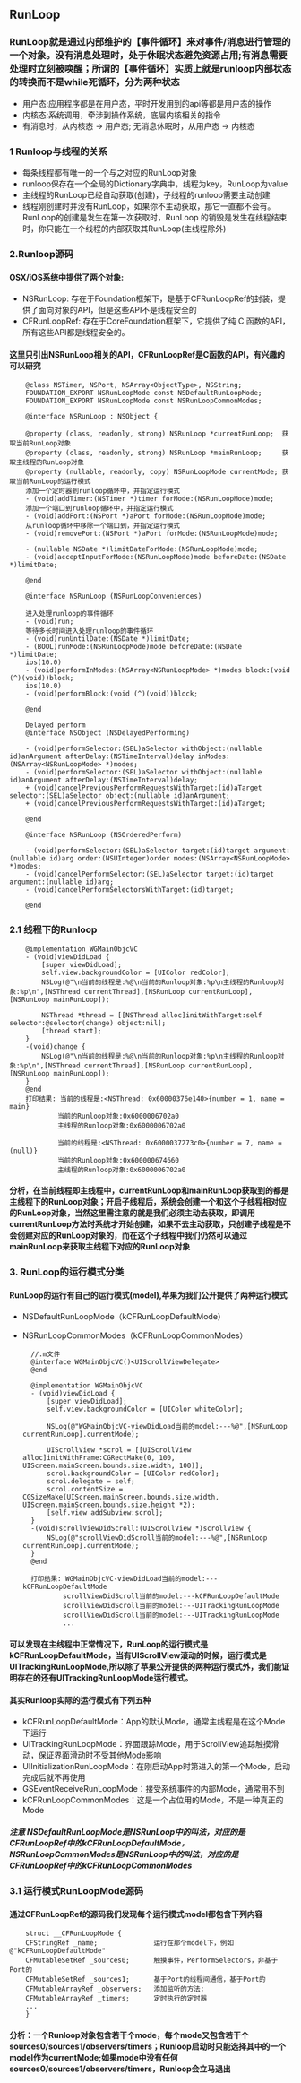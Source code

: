 ##  RunLoop
### RunLoop就是通过内部维护的【事件循环】来对事件/消息进行管理的一个对象。没有消息处理时，处于休眠状态避免资源占用;有消息需要处理时立刻被唤醒；所谓的【事件循环】实质上就是runloop内部状态的转换而不是while死循环，分为两种状态
* 用户态:应用程序都是在用户态，平时开发用到的api等都是用户态的操作
* 内核态:系统调用，牵涉到操作系统，底层内核相关的指令
* 有消息时，从内核态 -> 用户态; 无消息休眠时，从用户态 -> 内核态

### 1 Runloop与线程的关系
* 每条线程都有唯一的一个与之对应的RunLoop对象
* runloop保存在一个全局的Dictionary字典中，线程为key，RunLoop为value
* 主线程的RunLoop已经自动获取(创建)，子线程的runloop需要主动创建
* 线程刚创建时并没有RunLoop，如果你不主动获取，那它一直都不会有。RunLoop的创建是发生在第一次获取时，RunLoop 的销毁是发生在线程结束时，你只能在一个线程的内部获取其RunLoop(主线程除外)

### 2.Runloop源码
#### OSX/iOS系统中提供了两个对象:
* NSRunLoop: 存在于Foundation框架下，是基于CFRunLoopRef的封装，提供了面向对象的API，但是这些API不是线程安全的
* CFRunLoopRef: 存在于CoreFoundation框架下，它提供了纯 C 函数的API，所有这些API都是线程安全的。
#### 这里只引出NSRunLoop相关的API，CFRunLoopRef是C函数的API，有兴趣的可以研究
        @class NSTimer, NSPort, NSArray<ObjectType>, NSString;
        FOUNDATION_EXPORT NSRunLoopMode const NSDefaultRunLoopMode;
        FOUNDATION_EXPORT NSRunLoopMode const NSRunLoopCommonModes;
         
        @interface NSRunLoop : NSObject {
         
        @property (class, readonly, strong) NSRunLoop *currentRunLoop;  获取当前RunLoop对象
        @property (class, readonly, strong) NSRunLoop *mainRunLoop;     获取主线程的RunLoop对象
        @property (nullable, readonly, copy) NSRunLoopMode currentMode; 获取当前RunLoop的运行模式
        添加一个定时器到runloop循环中，并指定运行模式
        - (void)addTimer:(NSTimer *)timer forMode:(NSRunLoopMode)mode;
        添加一个端口到runloop循环中，并指定运行模式
        - (void)addPort:(NSPort *)aPort forMode:(NSRunLoopMode)mode;
        从runloop循环中移除一个端口到，并指定运行模式
        - (void)removePort:(NSPort *)aPort forMode:(NSRunLoopMode)mode;

        - (nullable NSDate *)limitDateForMode:(NSRunLoopMode)mode;
        - (void)acceptInputForMode:(NSRunLoopMode)mode beforeDate:(NSDate *)limitDate;
         
        @end

        @interface NSRunLoop (NSRunLoopConveniences)
         
        进入处理runloop的事件循环
        - (void)run;
        等待多长时间进入处理runloop的事件循环
        - (void)runUntilDate:(NSDate *)limitDate;
        - (BOOL)runMode:(NSRunLoopMode)mode beforeDate:(NSDate *)limitDate;
        ios(10.0)
        - (void)performInModes:(NSArray<NSRunLoopMode> *)modes block:(void (^)(void))block;
        ios(10.0)
        - (void)performBlock:(void (^)(void))block;
         
        @end

        Delayed perform
        @interface NSObject (NSDelayedPerforming)
         
        - (void)performSelector:(SEL)aSelector withObject:(nullable id)anArgument afterDelay:(NSTimeInterval)delay inModes:(NSArray<NSRunLoopMode> *)modes;
        - (void)performSelector:(SEL)aSelector withObject:(nullable id)anArgument afterDelay:(NSTimeInterval)delay;
        + (void)cancelPreviousPerformRequestsWithTarget:(id)aTarget selector:(SEL)aSelector object:(nullable id)anArgument;
        + (void)cancelPreviousPerformRequestsWithTarget:(id)aTarget;
         
        @end

        @interface NSRunLoop (NSOrderedPerform)
         
        - (void)performSelector:(SEL)aSelector target:(id)target argument:(nullable id)arg order:(NSUInteger)order modes:(NSArray<NSRunLoopMode> *)modes;
        - (void)cancelPerformSelector:(SEL)aSelector target:(id)target argument:(nullable id)arg;
        - (void)cancelPerformSelectorsWithTarget:(id)target;

        @end
### 2.1 线程下的Runloop
        @implementation WGMainObjcVC
        - (void)viewDidLoad {
            [super viewDidLoad];
            self.view.backgroundColor = [UIColor redColor];
            NSLog(@"\n当前的线程是:%@\n当前的Runloop对象:%p\n主线程的Runloop对象:%p\n",[NSThread currentThread],[NSRunLoop currentRunLoop],[NSRunLoop mainRunLoop]);
            
            NSThread *thread = [[NSThread alloc]initWithTarget:self selector:@selector(change) object:nil];
            [thread start];
        }
        -(void)change {
            NSLog(@"\n当前的线程是:%@\n当前的Runloop对象:%p\n主线程的Runloop对象:%p\n",[NSThread currentThread],[NSRunLoop currentRunLoop],[NSRunLoop mainRunLoop]);
        }
        @end
        打印结果: 当前的线程是:<NSThread: 0x60000376e140>{number = 1, name = main}
                当前的Runloop对象:0x6000006702a0
                主线程的Runloop对象:0x6000006702a0
                
                当前的线程是:<NSThread: 0x6000037273c0>{number = 7, name = (null)}
                当前的Runloop对象:0x600000674660
                主线程的Runloop对象:0x6000006702a0
#### 分析，在当前线程即主线程中，currentRunLoop和mainRunLoop获取到的都是主线程下的RunLoop对象；开启子线程后，系统会创建一个和这个子线程相对应的RunLoop对象，当然这里需注意的就是我们必须主动去获取，即调用currentRunLoop方法时系统才开始创建，如果不去主动获取，只创建子线程是不会创建对应的RunLoop对象的，而在这个子线程中我们仍然可以通过mainRunLoop来获取主线程下对应的RunLoop对象

### 3. RunLoop的运行模式分类
#### RunLoop的运行有自己的运行模式(model),苹果为我们公开提供了两种运行模式
* NSDefaultRunLoopMode（kCFRunLoopDefaultMode）
* NSRunLoopCommonModes（kCFRunLoopCommonModes）

        //.m文件
        @interface WGMainObjcVC()<UIScrollViewDelegate>
        @end

        @implementation WGMainObjcVC
        - (void)viewDidLoad {
            [super viewDidLoad];
            self.view.backgroundColor = [UIColor whiteColor];
            
            NSLog(@"WGMainObjcVC-viewDidLoad当前的model:---%@",[NSRunLoop currentRunLoop].currentMode);
            
            UIScrollView *scrol = [[UIScrollView alloc]initWithFrame:CGRectMake(0, 100, UIScreen.mainScreen.bounds.size.width, 100)];
            scrol.backgroundColor = [UIColor redColor];
            scrol.delegate = self;
            scrol.contentSize = CGSizeMake(UIScreen.mainScreen.bounds.size.width, UIScreen.mainScreen.bounds.size.height *2);
            [self.view addSubview:scrol];
        }
        -(void)scrollViewDidScroll:(UIScrollView *)scrollView {
            NSLog(@"scrollViewDidScroll当前的model:---%@",[NSRunLoop currentRunLoop].currentMode);
        }
        @end
        
        打印结果: WGMainObjcVC-viewDidLoad当前的model:---kCFRunLoopDefaultMode
                scrollViewDidScroll当前的model:---kCFRunLoopDefaultMode
                scrollViewDidScroll当前的model:---UITrackingRunLoopMode
                scrollViewDidScroll当前的model:---UITrackingRunLoopMode
                ...
#### 可以发现在主线程中正常情况下，RunLoop的运行模式是kCFRunLoopDefaultMode，当有UIScrollView滚动的时候，运行模式是UITrackingRunLoopMode,所以除了苹果公开提供的两种运行模式外，我们能证明存在的还有UITrackingRunLoopMode运行模式。
    
#### 其实Runloop实际的运行模式有下列五种

* kCFRunLoopDefaultMode：App的默认Mode，通常主线程是在这个Mode下运行
* UITrackingRunLoopMode：界面跟踪Mode，用于ScrollView追踪触摸滑动，保证界面滑动时不受其他Mode影响
* UIInitializationRunLoopMode：在刚启动App时第进入的第一个Mode，启动完成后就不再使用
* GSEventReceiveRunLoopMode：接受系统事件的内部Mode，通常用不到
* kCFRunLoopCommonModes：这是一个占位用的Mode，不是一种真正的Mode

##### 注意 NSDefaultRunLoopMode是NSRunLoop中的叫法，对应的是CFRunLoopRef中的kCFRunLoopDefaultMode，NSRunLoopCommonModes是NSRunLoop中的叫法，对应的是CFRunLoopRef中的kCFRunLoopCommonModes
### 3.1 运行模式RunLoopMode源码
#### 通过CFRunLoopRef的源码我们发现每个运行模式model都包含下列内容
        struct __CFRunLoopMode {
        CFStringRef _name;              运行在那个model下，例如 @"kCFRunLoopDefaultMode"
        CFMutableSetRef _sources0;      触摸事件，PerformSelectors，非基于Port的
        CFMutableSetRef _sources1;      基于Port的线程间通信，基于Port的
        CFMutableArrayRef _observers;   添加监听的方法:
        CFMutableArrayRef _timers;      定时执行的定时器
        ...
        }
#### 分析：一个Runloop对象包含若干个mode，每个mode又包含若干个sources0/sources1/observers/timers；Runloop启动时只能选择其中的一个model作为currentMode;如果mode中没有任何sources0/sources1/observers/timers，Runloop会立马退出
    
    
